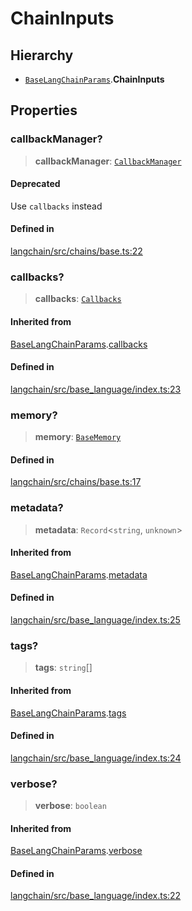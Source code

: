 ChainInputs
===========

Hierarchy[​](#hierarchy "Direct link to Hierarchy")
---------------------------------------------------

*   [`BaseLangChainParams`](/docs/api/base_language/interfaces/BaseLangChainParams).**ChainInputs**

Properties[​](#properties "Direct link to Properties")
------------------------------------------------------

### callbackManager?[​](#callbackmanager "Direct link to callbackManager?")

> **callbackManager**: [`CallbackManager`](/docs/api/callbacks/classes/CallbackManager)

#### Deprecated[​](#deprecated "Direct link to Deprecated")

Use `callbacks` instead

#### Defined in[​](#defined-in "Direct link to Defined in")

[langchain/src/chains/base.ts:22](https://github.com/hwchase17/langchainjs/blob/46e1734/langchain/src/chains/base.ts#L22)

### callbacks?[​](#callbacks "Direct link to callbacks?")

> **callbacks**: [`Callbacks`](/docs/api/callbacks/types/Callbacks)

#### Inherited from[​](#inherited-from "Direct link to Inherited from")

[BaseLangChainParams](/docs/api/base_language/interfaces/BaseLangChainParams).[callbacks](/docs/api/base_language/interfaces/BaseLangChainParams#callbacks)

#### Defined in[​](#defined-in-1 "Direct link to Defined in")

[langchain/src/base\_language/index.ts:23](https://github.com/hwchase17/langchainjs/blob/46e1734/langchain/src/base_language/index.ts#L23)

### memory?[​](#memory "Direct link to memory?")

> **memory**: [`BaseMemory`](/docs/api/memory/classes/BaseMemory)

#### Defined in[​](#defined-in-2 "Direct link to Defined in")

[langchain/src/chains/base.ts:17](https://github.com/hwchase17/langchainjs/blob/46e1734/langchain/src/chains/base.ts#L17)

### metadata?[​](#metadata "Direct link to metadata?")

> **metadata**: `Record`<`string`, `unknown`\>

#### Inherited from[​](#inherited-from-1 "Direct link to Inherited from")

[BaseLangChainParams](/docs/api/base_language/interfaces/BaseLangChainParams).[metadata](/docs/api/base_language/interfaces/BaseLangChainParams#metadata)

#### Defined in[​](#defined-in-3 "Direct link to Defined in")

[langchain/src/base\_language/index.ts:25](https://github.com/hwchase17/langchainjs/blob/46e1734/langchain/src/base_language/index.ts#L25)

### tags?[​](#tags "Direct link to tags?")

> **tags**: `string`\[\]

#### Inherited from[​](#inherited-from-2 "Direct link to Inherited from")

[BaseLangChainParams](/docs/api/base_language/interfaces/BaseLangChainParams).[tags](/docs/api/base_language/interfaces/BaseLangChainParams#tags)

#### Defined in[​](#defined-in-4 "Direct link to Defined in")

[langchain/src/base\_language/index.ts:24](https://github.com/hwchase17/langchainjs/blob/46e1734/langchain/src/base_language/index.ts#L24)

### verbose?[​](#verbose "Direct link to verbose?")

> **verbose**: `boolean`

#### Inherited from[​](#inherited-from-3 "Direct link to Inherited from")

[BaseLangChainParams](/docs/api/base_language/interfaces/BaseLangChainParams).[verbose](/docs/api/base_language/interfaces/BaseLangChainParams#verbose)

#### Defined in[​](#defined-in-5 "Direct link to Defined in")

[langchain/src/base\_language/index.ts:22](https://github.com/hwchase17/langchainjs/blob/46e1734/langchain/src/base_language/index.ts#L22)